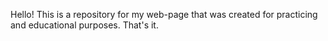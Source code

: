 Hello!
This is a repository for my web-page that was created for practicing and educational purposes.
That's it.
